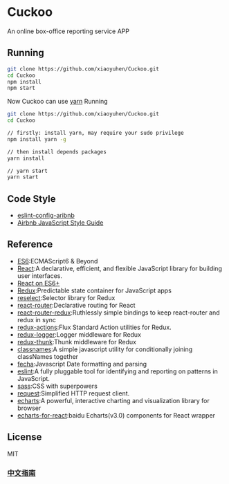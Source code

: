 # Cuckoo

An online box-office reporting service APP

## Running

``` bash
git clone https://github.com/xiaoyuhen/Cuckoo.git
cd Cuckoo
npm install
npm start
```

Now Cuckoo can use [yarn](https://github.com/yarnpkg/yarn) Running

``` bash
git clone https://github.com/xiaoyuhen/Cuckoo.git
cd Cuckoo

// firstly: install yarn, may require your sudo privilege
npm install yarn -g

// then install depends packages
yarn install

// yarn start
yarn start

```

## Code Style

* [eslint-config-aribnb](https://github.com/airbnb/javascript/tree/master/packages/eslint-config-airbnb)
* [Airbnb JavaScript Style Guide](https://github.com/airbnb/javascript)


## Reference

* [ES6](https://github.com/getify/You-Dont-Know-JS/blob/master/es6%20&%20beyond/README.md#you-dont-know-js-es6--beyond):ECMAScript6 & Beyond
* [React](https://facebook.github.io/react/):A declarative, efficient, and flexible JavaScript library for building user interfaces.
* [React on ES6+](https://babeljs.io/blog/2015/06/07/react-on-es6-plus)
* [Redux](https://github.com/reactjs/redux):Predictable state container for JavaScript apps
* [reselect](https://github.com/reactjs/reselect):Selector library for Redux
* [react-router](https://github.com/ReactTraining/react-router):Declarative routing for React
* [react-router-redux](https://github.com/reactjs/react-router-redux):Ruthlessly simple bindings to keep react-router and redux in sync
* [redux-actions](https://github.com/acdlite/redux-actions):Flux Standard Action utilities for Redux.
* [redux-logger](https://github.com/evgenyrodionov/redux-logger):Logger middleware for Redux
* [redux-thunk](https://github.com/gaearon/redux-thunk):Thunk middleware for Redux
* [classnames](https://github.com/JedWatson/classnames):A simple javascript utility for conditionally joining classNames together
* [fecha](https://github.com/taylorhakes/fecha):Javascript Date formatting and parsing
* [eslint](https://github.com/eslint/eslint):A fully pluggable tool for identifying and reporting on patterns in JavaScript. 
* [sass](http://sass-lang.com/):CSS with superpowers
* [request](https://github.com/request/request):Simplified HTTP request client.
* [echarts](https://github.com/ecomfe/echarts):A powerful, interactive charting and visualization library for browser
* [echarts-for-react](https://github.com/hustcc/echarts-for-react):baidu Echarts(v3.0) components for React wrapper


## License

MIT

### [中文指南](README_CN.md)